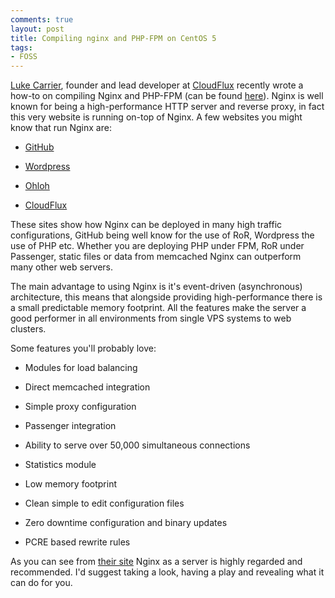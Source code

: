 ```yaml
---
comments: true
layout: post
title: Compiling nginx and PHP-FPM on CentOS 5
tags:
- FOSS
---
```


[Luke Carrier](http://lukecarrier.me/), founder and lead developer at [CloudFlux](http://CloudFlux.net) recently wrote a how-to on compiling Nginx and PHP-FPM (can be found [here](http://lukecarrier.me/?p=59)). Nginx is well known for being a high-performance HTTP server and reverse proxy, in fact this very website is running on-top of Nginx. A few websites you might know that run Nginx are:



    
  * [GitHub](http://GitHub.com)

    
  * [Wordpress](http://Wordpress.com)

    
  * [Ohloh](http://Ohloh.net)

    
  * [CloudFlux](http://CloudFlux.net)


These sites show how Nginx can be deployed in many high traffic configurations, GitHub being well know for the use of RoR, Wordpress the use of PHP etc. Whether you are deploying PHP under FPM, RoR under Passenger, static files or data from memcached Nginx can outperform many other web servers.

The main advantage to using Nginx is it's event-driven (asynchronous) architecture, this means that alongside providing high-performance there is a small predictable memory footprint. All the features make the server a good performer in all environments from single VPS systems to web clusters.

Some features you'll probably love:

    
  * Modules for load balancing

    
  * Direct memcached integration

    
  * Simple proxy configuration

    
  * Passenger integration

    
  * Ability to serve over 50,000 simultaneous connections

    
  * Statistics module

    
  * Low memory footprint

    
  * Clean simple to edit configuration files

    
  * Zero downtime configuration and binary updates

    
  * PCRE based rewrite rules


As you can see from [their site](http://wiki.nginx.org/NginxWhyUseIt) Nginx as a server is highly regarded and recommended. I'd suggest taking a look, having a play and revealing what it can do for you.
